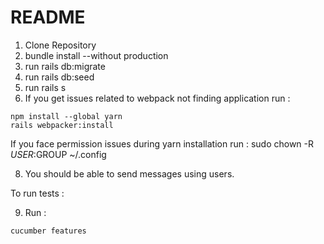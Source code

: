 # README

1. Clone Repository
2. bundle install --without production
4. run rails db:migrate
5. run rails db:seed
6. run rails s
7. If you get issues related to webpack not finding application
run :
```
npm install --global yarn
rails webpacker:install
```
If you face permission issues during yarn installation
run :
sudo chown -R $USER:$GROUP ~/.config

8. You should be able to send messages using users.


To run tests :

9. Run :
```
cucumber features
```
